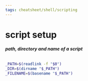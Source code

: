 ```yaml
---
tags: cheatsheet/shell/scripting
---
```


# script setup

###### __path, directory and name of a script__
```bash
_PATH=$(readlink -f "$0")
_DIR=$(dirname "$_PATH")
_FILENAME=$(basename "$_PATH")
```
